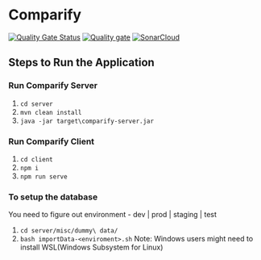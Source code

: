 # Comparify #

[![Quality Gate Status](https://sonarcloud.io/api/project_badges/measure?project=comparify&metric=alert_status)](https://sonarcloud.io/summary/new_code?id=comparify) [![Quality gate](https://sonarcloud.io/api/project_badges/quality_gate?project=comparify)](https://sonarcloud.io/summary/new_code?id=comparify) [![SonarCloud](https://sonarcloud.io/images/project_badges/sonarcloud-white.svg)](https://sonarcloud.io/summary/new_code?id=comparify)

## Steps to Run the Application ##

### Run Comparify Server ###

1. `cd server`
2. `mvn clean install`
3. `java -jar target\comparify-server.jar`

### Run Comparify Client ###

1. `cd client`
2. `npm i`
3. `npm run serve`

### To setup the database ###

You need to figure out environment - dev | prod | staging | test
1. `cd server/misc/dummy\ data/`
2. `bash importData-<enviroment>.sh`
Note: Windows users might need to install WSL(Windows Subsystem for Linux)
